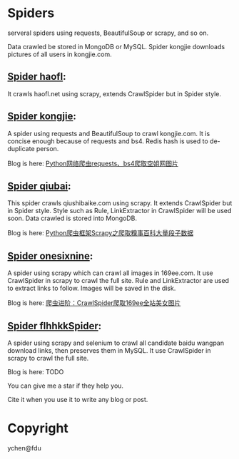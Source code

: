 # Spiders
serveral spiders using requests, BeautifulSoup or scrapy, and so on.

Data crawled be stored in MongoDB or MySQL. Spider kongjie downloads pictures of all users in kongjie.com.

## [Spider haofl](haofl):

It crawls haofl.net using scrapy, extends CrawlSpider but in Spider style.

## [Spider kongjie](kongjie):

A spider using requests and BeautifulSoup to crawl kongjie.com. It is concise enough because of requests and bs4. Redis hash is used to de-duplicate person.

Blog is here: [Python网络爬虫requests、bs4爬取空姐网图片](https://blog.csdn.net/c315838651/article/details/72773602)

## [Spider qiubai](qiubai):

This spider crawls qiushibaike.com using scrapy. It extends CrawlSpider but in Spider style. Style such as Rule, LinkExtractor in CrawlSpider will be used soon. Data crawled is stored into MongoDB.

Blog is here: [Python爬虫框架Scrapy之爬取糗事百科大量段子数据](https://blog.csdn.net/c315838651/article/details/72675470)

## [Spider onesixnine](onesixnine):

A spider using scrapy which can crawl all images in 169ee.com. It use CrawlSpider in scrapy to crawl the full site. Rule and LinkExtractor are used to extract links to follow. Images will be saved in the disk.

Blog is here: [爬虫进阶：CrawlSpider爬取169ee全站美女图片](https://blog.csdn.net/c315838651/article/details/72791668)


## [Spider flhhkkSpider](flhhkkSpider):

A spider using scrapy and selenium to crawl all candidate baidu wangpan download links, then preserves them in MySQL. It use CrawlSpider in scrapy to crawl the full site.

Blog is here: TODO

You can give me a star if they help you.

Cite it when you use it to write any blog or post.

# Copyright

ychen@fdu
